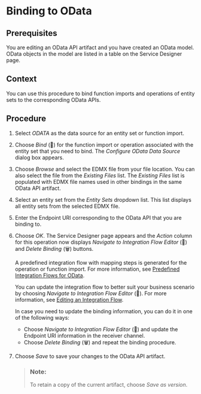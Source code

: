 <!-- loio24ffe2db9c1c4d449716a027ce019853 -->

<link rel="stylesheet" type="text/css" href="../css/sap-icons.css"/>

# Binding to OData



## Prerequisites

You are editing an OData API artifact and you have created an OData model. OData objects in the model are listed in a table on the Service Designer page.



## Context

You can use this procedure to bind function imports and operations of entity sets to the corresponding OData APIs.



## Procedure

1.  Select *ODATA* as the data source for an entity set or function import.

2.  Choose *Bind* \(:link:\) for the function import or operation associated with the entity set that you need to bind. The *Configure OData Data Source* dialog box appears.

3.  Choose *Browse* and select the EDMX file from your file location. You can also select the file from the *Existing Files* list. The *Existing Files* list is populated with EDMX file names used in other bindings in the same OData API artifact.

4.  Select an entity set from the *Entity Sets* dropdown list. This list displays all entity sets from the selected EDMX file.

5.  Enter the Endpoint URI corresponding to the OData API that you are binding to.

6.  Choose *OK*. The Service Designer page appears and the *Action* column for this operation now displays *Navigate to Integration Flow Editor* \(<span class="SAP-icons"></span>\) and *Delete Binding* \(:wastebasket:\) buttons.

    A predefined integration flow with mapping steps is generated for the operation or function import. For more information, see [Predefined Integration Flows for OData](predefined-integration-flows-for-odata-585b5af.md).

    You can update the integration flow to better suit your business scenario by choosing *Navigate to Integration Flow Editor* \(<span class="SAP-icons"></span>\). For more information, see [Editing an Integration Flow](editing-an-integration-flow-ccd062a.md).

    In case you need to update the binding information, you can do it in one of the following ways:

    -   Choose *Navigate to Integration Flow Editor* \(<span class="SAP-icons"></span>\) and update the Endpoint URI information in the receiver channel.
    -   Choose *Delete Binding* \(:wastebasket:\) and repeat the binding procedure.

7.  Choose *Save* to save your changes to the OData API artifact.

    > ### Note:  
    > To retain a copy of the current artifact, choose *Save as version*.


